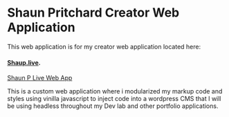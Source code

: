 # Shaun Pritchard Creator Web Application
This web application is for my creator web application located here:
#### [Shaup.live](https://shunp.live).  

[Shaun P Live Web App](/assets/images/mockup.png)

This is a custom web application where i modularized my markup code and styles using vinilla javascript to inject code into a wordpress CMS that I will be using headless throughout my Dev lab and other portfolio applications.

